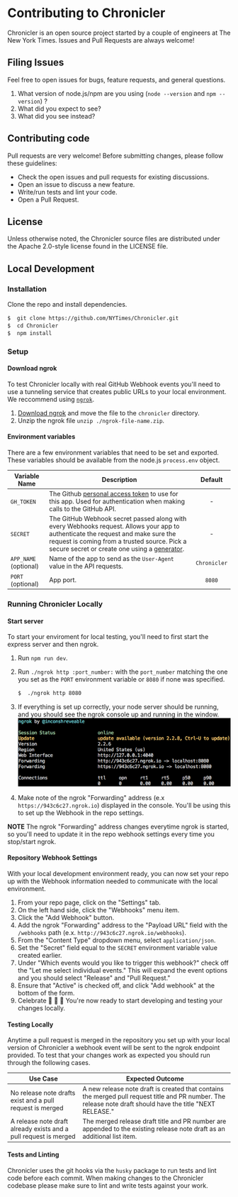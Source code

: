 # Contributing to Chronicler
Chronicler is an open source project started by a couple of engineers at The New York Times.  Issues and Pull Requests are always welcome!

## Filing Issues
Feel free to open issues for bugs, feature requests, and general questions.

1. What version of node.js/npm are you using (`node --version` and `npm --version`) ?
2. What did you expect to see?
3. What did you see instead?

## Contributing code
Pull requests are very welcome! Before submitting changes, please follow these guidelines:

- Check the open issues and pull requests for existing discussions.
- Open an issue to discuss a new feature.
- Write/run tests and lint your code.
- Open a Pull Request.

## License
Unless otherwise noted, the Chronicler source files are distributed under the Apache 2.0-style license found in the LICENSE file.

## Local Development

### Installation
Clone the repo and install dependencies.

```bash
$  git clone https://github.com/NYTimes/Chronicler.git
$  cd Chronicler
$  npm install
```

### Setup

#### Download ngrok
To test Chronicler locally with real GitHub Webhook events you'll need to use a tunneling service that creates public URLs to your local environment.  We reccommend using [`ngrok`](https://ngrok.com/).

1. [Download ngrok](https://ngrok.com/download) and move the file to the `chronicler` directory.
2. Unzip the ngrok file `unzip ./ngrok-file-name.zip`.

#### Environment variables
There are a few environment variables that need to be set and exported.  These variables should be available from the node.js `process.env` object.

**Variable Name** | **Description** | **Default**
--- | --- | :---:
`GH_TOKEN` | The Github [personal access token](https://github.com/settings/tokens) to use for this app.  Used for authentication when making calls to the GitHub API. | -
`SECRET` | The GitHub Webhook secret passed along with every Webhooks request.  Allows your app to authenticate the request and make sure the request is coming from a trusted source.  Pick a secure secret or create one using a [generator](https://randomkeygen.com/). | -
`APP_NAME` (optional) | Name of the app to send as the `User-Agent` value in the API requests. | `Chronicler`
`PORT` (optional) | App port. | `8080`

### Running Chronicler Locally

#### Start server
To start your enviroment for local testing, you'll need to first start the express server and then ngrok.

1. Run `npm run dev`.
2. Run `./ngrok http :port_number:` with the `port_number` matching the one you set as the `PORT` environment variable or `8080` if none was specified.

    ```bash
    $  ./ngrok http 8080
    ```
3. If everything is set up correctly, your node server should be running, and you should see the ngrok console up and running in the window.
![Image of ngrok console](ngrok.png)
4. Make note of the ngrok "Forwarding" address (e.x `https://943c6c27.ngrok.io`) displayed in the console. You'll be using this to set up the Webhook in the repo settings.

**NOTE** The ngrok "Forwarding" address changes everytime ngrok is started, so you'll need to update it in the repo webhook settings every time you stop/start ngrok.

#### Repository Webhook Settings
With your local development environment ready, you can now set your repo up with the Webhook information needed to communicate with the local environment.

1. From your repo page, click on the "Settings" tab.
2. On the left hand side, click the "Webhooks" menu item.
3. Click the "Add Webhook" button.
4. Add the ngrok "Forwarding" address to the "Payload URL" field with the `/webhooks` path (e.x. `http://943c6c27.ngrok.io/webhooks`).
5. From the "Content Type" dropdown menu, select `application/json`.
6. Set the "Secret" field equal to the `SECRET` environment variable value created earlier.
7. Under "Which events would you like to trigger this webhook?" check off the "Let me select individual events."  This will expand the event options and you should select "Release" and "Pull Request."
8. Ensure that "Active" is checked off, and click "Add webhook" at the bottom of the form.
9. Celebrate :clap: :clap: :clap: You're now ready to start developing and testing your changes locally.

#### Testing Locally
Anytime a pull request is merged in the repository you set up with your local version of Chronicler a webhook event will be sent to the ngrok endpoint provided.  To test that your changes work as expected you should run through the following cases.

**Use Case** | **Expected Outcome**
--- | ---
No release note drafts exist and a pull request is merged | A new release note draft is created that contains the merged pull request title and PR number.  The release note draft should have the title "NEXT RELEASE."
A release note draft already exists and a pull request is merged | The merged release draft title and PR number are appended to the existing release note draft as an additional list item.

#### Tests and Linting
Chronicler uses the git hooks via the `husky` package to run tests and lint code before each commit.  When making changes to the Chronicler codebase please make sure to lint and write tests against your work.
